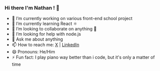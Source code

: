 ### Hi there I'm Nathan ! 👋

<!--
**NathanCharlate/NathanCharlate** is a ✨ _special_ ✨ repository because its `README.md` (this file) appears on your GitHub profile.

Here are some ideas to get you started:
-->

- 🔭 I’m currently working on various front-end school project
- 🌱 I’m currently learning React ⚛️
- 👯 I’m looking to collaborate on anything 🙌
- 🤔 I’m looking for help with node.js
- 💬 Ask me about anything
- 📫 How to reach me: [X](https://x.com/nathancharlate) | [LinkedIn](https://www.linkedin.com/in/nathancharlate/)
- 😄 Pronouns: He/Him
- ⚡ Fun fact: I play piano way better than i code, but it's only a matter of time
